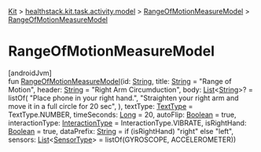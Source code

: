 
[Kit](../../../kit.html) > [healthstack.kit.task.activity.model](../index.html) > [RangeOfMotionMeasureModel](index.html) > [RangeOfMotionMeasureModel](-range-of-motion-measure-model.html)



# RangeOfMotionMeasureModel



[androidJvm]\
fun [RangeOfMotionMeasureModel](-range-of-motion-measure-model.html)(id: [String](https://kotlinlang.org/api/latest/jvm/stdlib/kotlin/-string/index.html), title: [String](https://kotlinlang.org/api/latest/jvm/stdlib/kotlin/-string/index.html) = &quot;Range of Motion&quot;, header: [String](https://kotlinlang.org/api/latest/jvm/stdlib/kotlin/-string/index.html) = &quot;Right Arm Circumduction&quot;, body: [List](https://kotlinlang.org/api/latest/jvm/stdlib/kotlin.collections/-list/index.html)&lt;[String](https://kotlinlang.org/api/latest/jvm/stdlib/kotlin/-string/index.html)&gt;? = listOf(
        &quot;Place phone in your right hand.&quot;,
        &quot;Straighten your right arm and move it in a full circle for 20 sec&quot;,
    ), textType: [TextType](../../healthstack.kit.ui/-text-type/index.html) = TextType.NUMBER, timeSeconds: [Long](https://kotlinlang.org/api/latest/jvm/stdlib/kotlin/-long/index.html) = 20, autoFlip: [Boolean](https://kotlinlang.org/api/latest/jvm/stdlib/kotlin/-boolean/index.html) = true, interactionType: [InteractionType](../../healthstack.kit.ui.util/-interaction-type/index.html) = InteractionType.VIBRATE, isRightHand: [Boolean](https://kotlinlang.org/api/latest/jvm/stdlib/kotlin/-boolean/index.html) = true, dataPrefix: [String](https://kotlinlang.org/api/latest/jvm/stdlib/kotlin/-string/index.html) = if (isRightHand) &quot;right&quot; else &quot;left&quot;, sensors: [List](https://kotlinlang.org/api/latest/jvm/stdlib/kotlin.collections/-list/index.html)&lt;[SensorType](../../healthstack.kit.sensor/-sensor-type/index.html)&gt; = listOf(GYROSCOPE, ACCELEROMETER))




